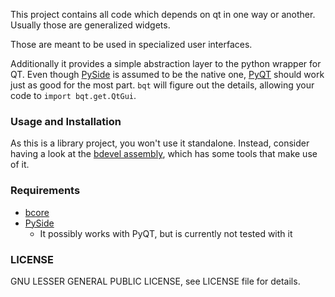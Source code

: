This project contains all code which depends on qt in one way or another. Usually those are generalized widgets.

Those are meant to be used in specialized user interfaces.

Additionally it provides a simple abstraction layer to the python wrapper for QT. Even though [PySide](http://qt-project.org/wiki/PySide) is assumed to be the native one, [PyQT](http://www.riverbankcomputing.co.uk/software/pyqt/intro) should work just as good for the most part. `bqt` will figure out the details, allowing your code to `import bqt.get.QtGui`.

### Usage and Installation

As this is a library project, you won't use it standalone. Instead, consider having a look at the [bdevel assembly](https://github.com/Byron/bdevel-assembly), which has some tools that make use of it.

### Requirements

* [bcore](https://github.com/Byron/bcore)
* [PySide](https://github.com/Byron/bdep-pyside)
    - It possibly works with PyQT, but is currently not tested with it

### LICENSE

GNU LESSER GENERAL PUBLIC LICENSE, see LICENSE file for details.
